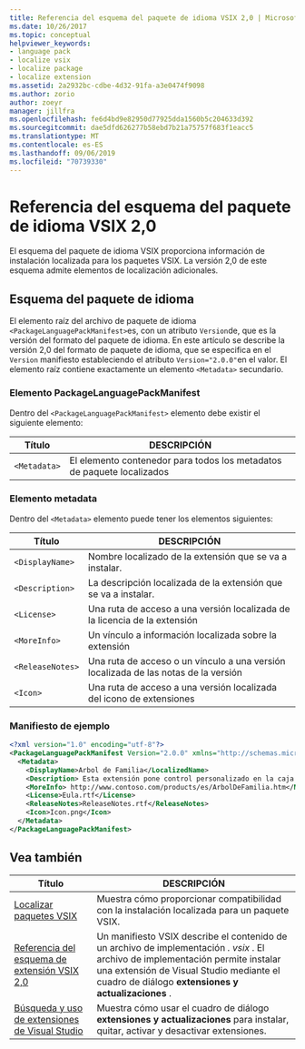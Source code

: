 ```yaml
---
title: Referencia del esquema del paquete de idioma VSIX 2,0 | Microsoft Docs
ms.date: 10/26/2017
ms.topic: conceptual
helpviewer_keywords:
- language pack
- localize vsix
- localize package
- localize extension
ms.assetid: 2a2932bc-cdbe-4d32-91fa-a3e0474f9098
ms.author: zorio
author: zoeyr
manager: jillfra
ms.openlocfilehash: fe6d4bd9e82950d77925dda1560b5c204633d392
ms.sourcegitcommit: dae5dfd626277b58ebd7b21a75757f683f1eacc5
ms.translationtype: MT
ms.contentlocale: es-ES
ms.lasthandoff: 09/06/2019
ms.locfileid: "70739330"
---
```

# <a name="vsix-language-pack-schema-20-reference"></a>Referencia del esquema del paquete de idioma VSIX 2,0

El esquema del paquete de idioma VSIX proporciona información de instalación localizada para los paquetes VSIX. La versión 2,0 de este esquema admite elementos de localización adicionales.

## <a name="language-pack-schema"></a>Esquema del paquete de idioma

El elemento raíz del archivo de paquete de idioma `<PackageLanguagePackManifest>`es, con un atributo `Version`de, que es la versión del formato del paquete de idioma. En este artículo se describe la versión 2,0 del formato de paquete de idioma, que se especifica en el `Version` manifiesto estableciendo el atributo `Version="2.0.0"`en el valor. El elemento raíz contiene exactamente un elemento `<Metadata>` secundario.

### <a name="packagelanguagepackmanifest-element"></a>Elemento PackageLanguagePackManifest

Dentro del `<PackageLanguagePackManifest>` elemento debe existir el siguiente elemento:

|Título|DESCRIPCIÓN|
|-----------|-----------------|
|`<Metadata>`| El elemento contenedor para todos los metadatos de paquete localizados

### <a name="metadata-element"></a>Elemento metadata

Dentro del `<Metadata>` elemento puede tener los elementos siguientes:

|Título|DESCRIPCIÓN|
|-----------|-----------------|
|`<DisplayName>`|Nombre localizado de la extensión que se va a instalar.|
|`<Description>`|La descripción localizada de la extensión que se va a instalar.|
|`<License>`| Una ruta de acceso a una versión localizada de la licencia de la extensión|
|`<MoreInfo>`| Un vínculo a información localizada sobre la extensión|
|`<ReleaseNotes>`| Una ruta de acceso o un vínculo a una versión localizada de las notas de la versión|
|`<Icon>`| Una ruta de acceso a una versión localizada del icono de extensiones|

### <a name="sample-manifest"></a>Manifiesto de ejemplo

```xml
<?xml version="1.0" encoding="utf-8"?>
<PackageLanguagePackManifest Version="2.0.0" xmlns="http://schemas.microsoft.com/developer/vsx-schema/2011">
  <Metadata>
    <DisplayName>Arbol de Familia</LocalizedName>
    <Description> Esta extensión pone control personalizado en la caja de herramientas por manejar información de familia.</Description>
    <MoreInfo> http://www.contoso.com/products/es/ArbolDeFamilia.htm</MoreInfo>
    <License>Eula.rtf</License>
    <ReleaseNotes>ReleaseNotes.rtf</ReleaseNotes>
    <Icon>Icon.png</Icon>
  </Metadata>
</PackageLanguagePackManifest>
```

## <a name="see-also"></a>Vea también

|Título|DESCRIPCIÓN|
|-----------|-----------------|
|[Localizar paquetes VSIX](../extensibility/localizing-vsix-packages.md)|Muestra cómo proporcionar compatibilidad con la instalación localizada para un paquete VSIX.|
|[Referencia del esquema de extensión VSIX 2,0](../extensibility/vsix-extension-schema-2-0-reference.md)|Un manifiesto VSIX describe el contenido de un archivo de implementación *. vsix* . El archivo de implementación permite instalar una extensión de Visual Studio mediante el cuadro de diálogo **extensiones y actualizaciones** .|
|[Búsqueda y uso de extensiones de Visual Studio](../ide/finding-and-using-visual-studio-extensions.md)|Muestra cómo usar el cuadro de diálogo **extensiones y actualizaciones** para instalar, quitar, activar y desactivar extensiones.|
